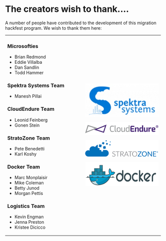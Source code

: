 # The creators wish to thank....

A number of people have contributed to the development of this migration hackfest program. We wish to thank them here:

<table>
<tr>
<td width="50%">

### Microsofties
* Brian Redmond
* Eddie Villalba
* Dan Sandlin
* Todd Hammer

### Spektra Systems Team
* Manesh Pillai

### CloudEndure Team
* Leonid Feinberg
* Gonen Stein

### StratoZone Team
* Pete Benedetti 
* Karl Koshy

### Docker Team
* Marc Monplaisir
* Mike Coleman
* Betty Junod
* Morgan Pettis

### Logistics Team
* Kevin Engman
* Jenna Preston
* Kristee Dicicco

</td>
<td>

![Spektra Systems](./challenges/images/spektra-logo.jpg)

![CloudEndure](./challenges/images/NewDefaultLogo.png)

![StratoZone](./challenges/images/stratozone_logo_tm_png_hi_rez.png)

![Docker](./challenges/images/DockerLogo-2.png)

</td>
</tr>
</table>

